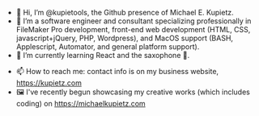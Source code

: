 - 👋 Hi, I’m @kupietools, the Github presence of Michael E. Kupietz.
- 👀 I’m a software engineer and consultant specializing professionally in FileMaker Pro development, front-end web development (HTML, CSS, javascript+jQuery, PHP, Wordpress), and MacOS support (BASH, Applescript, Automator, and general platform support). 
- 🌱 I’m currently learning React and the saxophone 🎷.
<!--- - 💞️ I’m looking to collaborate on ... --->
- 📫 How to reach me: contact info is on my business website, https://kupietz.com
- 🖼 I've recently begun showcasing my creative works (which includes coding) on https://michaelkupietz.com

<!---
kupietools/kupietools is a ✨ special ✨ repository because its `README.md` (this file) appears on your GitHub profile.
You can click the Preview link to take a look at your changes.
--->
